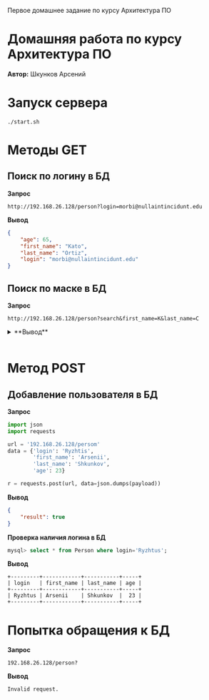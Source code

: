 Первое домашнее задание по курсу Архитектура ПО
# Домашняя работа по курсу Архитектура ПО
**Автор:** Шкунков Арсений

# Запуск сервера
```console
./start.sh
```

# Методы GET
## Поиск по логину в БД

**Запрос** 
```http
http://192.168.26.128/person?login=morbi@nullaintincidunt.edu
```
**Вывод**
```json
{
    "age": 65,
    "first_name": "Kato",
    "last_name": "Ortiz",
    "login": "morbi@nullaintincidunt.edu"
}
```
## Поиск по маске в БД

**Запрос** 
```http
http://192.168.26.128/person?search&first_name=K&last_name=C
```

<details>
<summary>**Вывод**</summary>
```json
[
    {
        "age": 60,
        "first_name": "Keelie",
        "last_name": "Carver",
        "login": "mauris.ut.quam@orci.com"
    },
    {
        "age": 28,
        "first_name": "Kennedy",
        "last_name": "Carney",
        "login": "imperdiet.dictum@tellussuspendisse.org"
    },
    {
        "age": 35,
        "first_name": "Kirby",
        "last_name": "Crane",
        "login": "amet@lobortis.ca"
    },
    {
        "age": 64,
        "first_name": "Knox",
        "last_name": "Carver",
        "login": "ultrices.sit@urna.org"
    },
    {
        "age": 19,
        "first_name": "Kylan",
        "last_name": "Charles",
        "login": "proin@pharetranamac.org"
    }
]
```
</details>

<br>

# Метод POST
## Добавление пользователя в БД
**Запрос**
```python
import json
import requests

url = '192.168.26.128/persom'
data = {'login': 'Ryzhtis',
        'first_name': 'Arsenii',
        'last_name': 'Shkunkov',
        'age': 23}

r = requests.post(url, data=json.dumps(payload))
```

**Вывод**
```json
{
    "result": true
}
```

**Проверка наличия логина в БД**
```sql
mysql> select * from Person where login='Ryzhtus';
```
**Вывод**
```
+---------+------------+-----------+-----+
| login   | first_name | last_name | age |
+---------+------------+-----------+-----+
| Ryzhtus | Arsenii    | Shkunkov  |  23 |
+---------+------------+-----------+-----+
```

# Попытка обращения к БД
**Запрос**
```http
192.168.26.128/person?
```

**Вывод**
```
Invalid request.
```